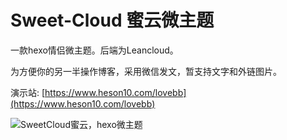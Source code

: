 # Sweet-Cloud 蜜云微主题

一款hexo情侣微主题。后端为Leancloud。

为方便你的另一半操作博客，采用微信发文，暂支持文字和外链图片。

演示站: [https://www.heson10.com/lovebb](https://www.heson10.com/lovebb)

![SweetCloud蜜云，hexo微主题](https://cdn.jsdelivr.net/gh/heson10/pic@master/pic/20201110231901.png)